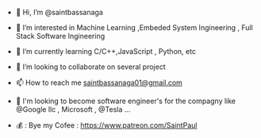- 👋 Hi, I’m @saintbassanaga
- 👀 I’m interested in Machine Learning ,Embeded System Ingineering , Full Stack Software Ingineering
- 🌱 I’m currently learning C/C++,JavaScript , Python, etc
- 💞️ I’m looking to collaborate on several project
- 📫 How to reach me saintbassanaga01@gmail.com
- 👀 I'm looking to become software engineer's for the compagny like @Google llc , Microsoft , @Tesla ...

- 💰 : Bye my Cofee : https://www.patreon.com/SaintPaul